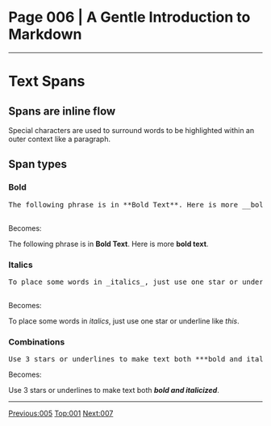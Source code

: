 # Page 006 | A Gentle Introduction to Markdown
***

# Text Spans

## Spans are inline flow

Special characters are used to surround words to be highlighted within an outer
context like a paragraph.

## Span types

### Bold

<pre>
The following phrase is in **Bold Text**. Here is more __bold text__.

</pre>

Becomes:

The following phrase is in **Bold Text**. Here is more __bold text__.

### Italics

<pre>
To place some words in _italics_, just use one star or underline like *this*.

</pre>

Becomes:

To place some words in _italics_, just use one star or underline like *this*.

### Combinations

<pre>
Use 3 stars or underlines to make text both ***bold and italicized***.
</pre>

Becomes:


Use 3 stars or underlines to make text both ***bold and italicized***.


***

[Previous:005](005-blocks.html) [Top:001](001-intro_bio.html) [Next:007](007-lists.html)

